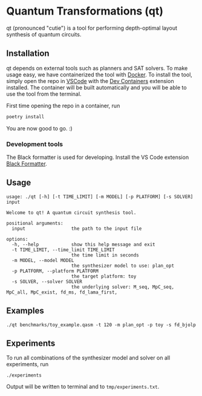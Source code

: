 # Quantum Transformations (qt)

qt (pronounced "cutie") is a tool for performing depth-optimal layout synthesis of quantum circuits.

## Installation

qt depends on external tools such as planners and SAT solvers. To make usage easy, we have containerized the tool with [Docker](https://www.docker.com/products/docker-desktop/). To install the tool, simply open the repo in [VSCode](https://code.visualstudio.com/) with the [Dev Containers](https://marketplace.visualstudio.com/items?itemName=ms-vscode-remote.remote-containers) extension installed. The container will be built automatically and you will be able to use the tool from the terminal.

First time opening the repo in a container, run

```bash
poetry install
```

You are now good to go. :)

### Development tools

The Black formatter is used for developing. Install the VS Code extension [Black Formatter](https://marketplace.visualstudio.com/items?itemName=ms-python.black-formatter).

## Usage

```
usage: ./qt [-h] [-t TIME_LIMIT] [-m MODEL] [-p PLATFORM] [-s SOLVER] input

Welcome to qt! A quantum circuit synthesis tool.

positional arguments:
  input                 the path to the input file

options:
  -h, --help            show this help message and exit
  -t TIME_LIMIT, --time_limit TIME_LIMIT
                        the time limit in seconds
  -m MODEL, --model MODEL
                        the synthesizer model to use: plan_opt
  -p PLATFORM, --platform PLATFORM
                        the target platform: toy
  -s SOLVER, --solver SOLVER
                        the underlying solver: M_seq, MpC_seq, MpC_all, MpC_exist, fd_ms, fd_lama_first,
```

## Examples

```
./qt benchmarks/toy_example.qasm -t 120 -m plan_opt -p toy -s fd_bjolp
```

## Experiments

To run all combinations of the synthesizer model and solver on all experiments, run

```
./experiments
```

Output will be written to terminal and to `tmp/experiments.txt`.